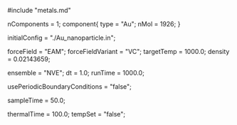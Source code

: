 #include "metals.md"

nComponents = 1;
component{
  type = "Au";
  nMol = 1926;
}

initialConfig = "./Au_nanoparticle.in";

forceField = "EAM";
forceFieldVariant = "VC";
targetTemp = 1000.0;
density = 0.02143659;

ensemble = "NVE";
dt = 1.0;
runTime = 1000.0;

usePeriodicBoundaryConditions = "false";

sampleTime = 50.0;

thermalTime = 100.0;
tempSet = "false";
